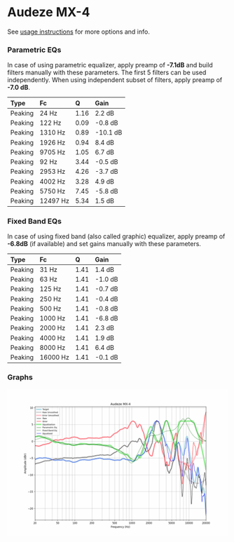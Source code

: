 # Audeze MX-4
See [usage instructions](https://github.com/jaakkopasanen/AutoEq#usage) for more options and info.

### Parametric EQs
In case of using parametric equalizer, apply preamp of **-7.1dB** and build filters manually
with these parameters. The first 5 filters can be used independently.
When using independent subset of filters, apply preamp of **-7.0 dB**.

| Type    | Fc       |    Q | Gain     |
|:--------|:---------|:-----|:---------|
| Peaking | 24 Hz    | 1.16 | 2.2 dB   |
| Peaking | 122 Hz   | 0.09 | -0.8 dB  |
| Peaking | 1310 Hz  | 0.89 | -10.1 dB |
| Peaking | 1926 Hz  | 0.94 | 8.4 dB   |
| Peaking | 9705 Hz  | 1.05 | 6.7 dB   |
| Peaking | 92 Hz    | 3.44 | -0.5 dB  |
| Peaking | 2953 Hz  | 4.26 | -3.7 dB  |
| Peaking | 4002 Hz  | 3.28 | 4.9 dB   |
| Peaking | 5750 Hz  | 7.45 | -5.8 dB  |
| Peaking | 12497 Hz | 5.34 | 1.5 dB   |

### Fixed Band EQs
In case of using fixed band (also called graphic) equalizer, apply preamp of **-6.8dB**
(if available) and set gains manually with these parameters.

| Type    | Fc       |    Q | Gain    |
|:--------|:---------|:-----|:--------|
| Peaking | 31 Hz    | 1.41 | 1.4 dB  |
| Peaking | 63 Hz    | 1.41 | -1.0 dB |
| Peaking | 125 Hz   | 1.41 | -0.7 dB |
| Peaking | 250 Hz   | 1.41 | -0.4 dB |
| Peaking | 500 Hz   | 1.41 | -0.8 dB |
| Peaking | 1000 Hz  | 1.41 | -6.8 dB |
| Peaking | 2000 Hz  | 1.41 | 2.3 dB  |
| Peaking | 4000 Hz  | 1.41 | 1.9 dB  |
| Peaking | 8000 Hz  | 1.41 | 6.4 dB  |
| Peaking | 16000 Hz | 1.41 | -0.1 dB |

### Graphs
![](./Audeze%20MX-4.png)